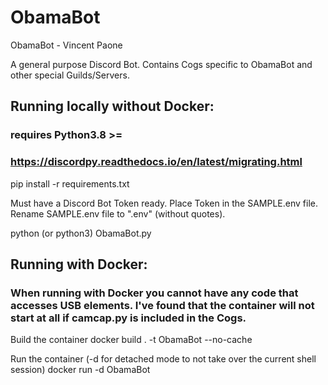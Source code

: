 # ObamaBot
ObamaBot - Vincent Paone

A general purpose Discord Bot. Contains Cogs specific to ObamaBot and other special Guilds/Servers.

## Running locally without Docker:
### requires Python3.8 >=
### https://discordpy.readthedocs.io/en/latest/migrating.html
pip install -r requirements.txt

Must have a Discord Bot Token ready. Place Token in the SAMPLE.env file. Rename SAMPLE.env file to ".env" (without quotes).

python (or python3) ObamaBot.py

## Running with Docker:
### When running with Docker you cannot have any code that accesses USB elements. I've found that the container will not start at all if camcap.py is included in the Cogs.
Build the container
docker build . -t ObamaBot --no-cache

Run the container (-d for detached mode to not take over the current shell session)
docker run -d ObamaBot